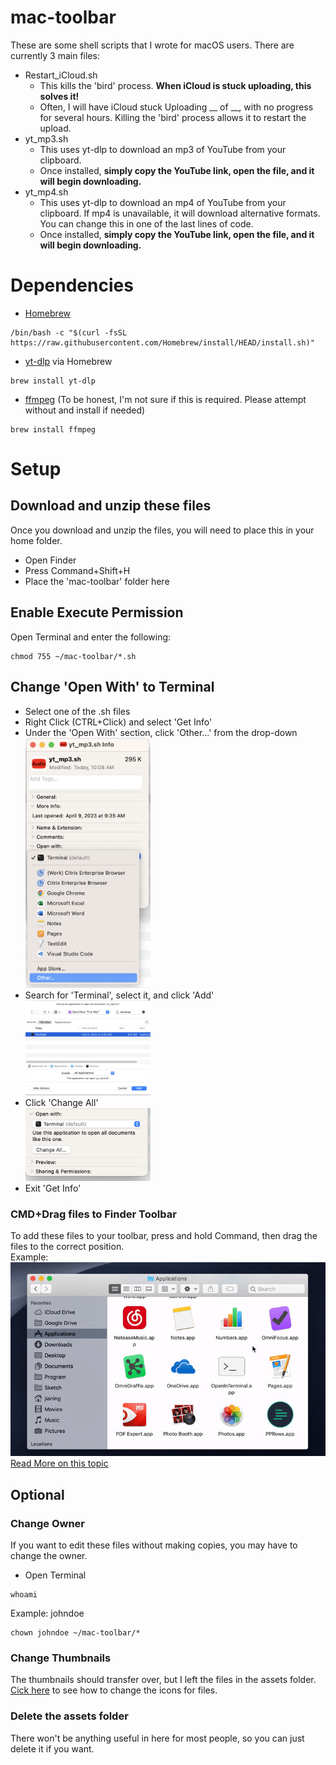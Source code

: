 # mac-toolbar
These are some shell scripts that I wrote for macOS users. There are currently 3 main files:
- Restart_iCloud.sh
  - This kills the 'bird' process. **When iCloud is stuck uploading, this solves it!**
  - Often, I will have iCloud stuck Uploading __ of __, with no progress for several hours. Killing the 'bird' process allows it to restart the upload. 
- yt_mp3.sh
  - This uses yt-dlp to download an mp3 of YouTube from your clipboard.
  - Once installed, **simply copy the YouTube link, open the file, and it will begin downloading.**
- yt_mp4.sh
  - This uses yt-dlp to download an mp4 of YouTube from your clipboard. If mp4 is unavailable, it will download alternative formats. You can change this in one of the last lines of code.
  - Once installed, **simply copy the YouTube link, open the file, and it will begin downloading.**

# Dependencies
- [Homebrew](https://brew.sh)
```
/bin/bash -c "$(curl -fsSL https://raw.githubusercontent.com/Homebrew/install/HEAD/install.sh)"
```
- [yt-dlp](https://formulae.brew.sh/formula/yt-dlp) via Homebrew
```
brew install yt-dlp
```

- [ffmpeg](https://formulae.brew.sh/formula/ffmpeg) (To be honest, I'm not sure if this is required. Please attempt without and install if needed)
```
brew install ffmpeg
```

# Setup
## Download and unzip these files
Once you download and unzip the files, you will need to place this in your home folder.
 - Open Finder
 - Press Command+Shift+H
 - Place the 'mac-toolbar' folder here
## Enable Execute Permission
Open Terminal and enter the following:
```
chmod 755 ~/mac-toolbar/*.sh
```
## Change 'Open With' to Terminal
- Select one of the .sh files
- Right Click (CTRL+Click) and select 'Get Info'
- Under the 'Open With' section, click 'Other...' from the drop-down
<br/><img width=200vw src="/assets/change_open_with_01.png" alt="change_open_with_01" />
- Search for 'Terminal', select it, and click 'Add'
<br/><img width=200vw src="/assets/change_open_with_02.png" alt="change_open_with_02" />
- Click 'Change All'
<br/><img width=200vw src="/assets/change_open_with_03.png" alt="change_open_with_03" />
- Exit 'Get Info'

### CMD+Drag files to Finder Toolbar
To add these files to your toolbar, press and hold Command, then drag the files to the correct position.<br />
Example:<br />
![cmd_drag](/assets/drag_to_toolbar.gif "CMD+Drag")
[Read More on this topic](https://support.apple.com/guide/mac-help/customize-the-finder-toolbar-on-mac-mchlp3011/mac)

## Optional
### Change Owner
If you want to edit these files without making copies, you may have to change the owner.
- Open Terminal
```
whoami
```
Example: johndoe
```
chown johndoe ~/mac-toolbar/*
```

### Change Thumbnails
The thumbnails should transfer over, but I left the files in the assets folder. [Cick here](https://support.apple.com/guide/mac-help/change-icons-for-files-or-folders-on-mac-mchlp2313/mac) to see how to change the icons for files.

### Delete the assets folder
There won't be anything useful in here for most people, so you can just delete it if you want.
